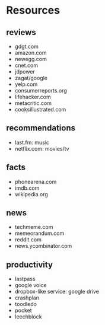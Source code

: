 # Resources

## reviews

*   gdgt.com
*   amazon.com
*   newegg.com
*   cnet.com
*   jdpower
*   zagat/google
*   yelp.com
*   consumerreports.org
*   lifehacker.com
*   metacritic.com
*   cooksillustrated.com

## recommendations

*   last.fm: music
*   netflix.com: movies/tv

## facts

*   phonearena.com
*   imdb.com
*   wikipedia.org

## news

*   techmeme.com
*   memeorandum.com
*   reddit.com
*   news.ycombinator.com

## productivity

*   lastpass
*   google voice
*   dropbox-like service: google drive
*   crashplan
*   toodledo
*   pocket
*   leechblock
